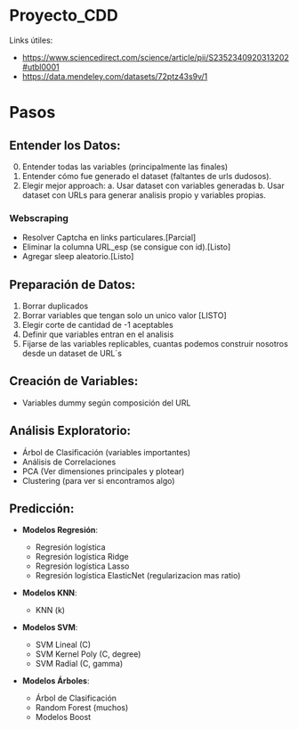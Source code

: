 # Proyecto_CDD

Links útiles:

* https://www.sciencedirect.com/science/article/pii/S2352340920313202#utbl0001
* https://data.mendeley.com/datasets/72ptz43s9v/1

# Pasos

## Entender los Datos:

0. Entender todas las variables (principalmente las finales)
1. Entender cómo fue generado el dataset (faltantes de urls dudosos).
2. Elegir mejor approach:
	a. Usar dataset con variables generadas
	b. Usar dataset con URLs para generar analisis propio y variables propias.

### Webscraping

* Resolver Captcha en links particulares.[Parcial]
* Eliminar la columna URL_esp (se consigue con id).[Listo]
* Agregar sleep aleatorio.[Listo]

## Preparación de Datos: 

1. Borrar duplicados 
2. Borrar variables que tengan solo un unico valor [LISTO]
3. Elegir corte de cantidad de -1 aceptables 
4. Definir que variables entran en el analisis  
5. Fijarse de las variables replicables, cuantas podemos construir nosotros desde un dataset de URL´s

## Creación de Variables:

* Variables dummy según composición del URL

## Análisis Exploratorio: 

* Árbol de Clasificación (variables importantes)
* Análisis de Correlaciones
* PCA (Ver dimensiones principales y plotear)
* Clustering (para ver si encontramos algo)

## Predicción: 

* **Modelos Regresión**:
	* Regresión logística
	* Regresión logística Ridge 
	* Regresión logística Lasso 
	* Regresión logística ElasticNet (regularizacion mas ratio)

* **Modelos KNN**:
	* KNN (k)
	
* **Modelos SVM**:
	* SVM Lineal (C)
	* SVM Kernel Poly (C, degree)
	* SVM Radial (C, gamma)
	
* **Modelos Árboles**:
	* Árbol de Clasificación
	* Random Forest (muchos) 
	* Modelos Boost
